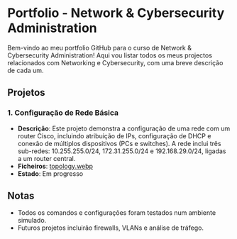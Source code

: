 # Portfolio - Network & Cybersecurity Administration

Bem-vindo ao meu portfolio GitHub para o curso de Network & Cybersecurity Administration! Aqui vou listar todos os meus projectos relacionados com Networking e Cybersecurity, com uma breve descrição de cada um.

## Projetos

### 1. Configuração de Rede Básica
- **Descrição**: Este projeto demonstra a configuração de uma rede com um router Cisco, incluindo atribuição de IPs, configuração de DHCP e conexão de múltiplos dispositivos (PCs e switches). A rede inclui três sub-redes: 10.255.255.0/24, 172.31.255.0/24 e 192.168.29.0/24, ligadas a um router central.
- **Ficheiros**: [topology.webp](link_para_o_ficheiro)
- **Estado**: Em progresso

## Notas
- Todos os comandos e configurações foram testados num ambiente simulado.
- Futuros projetos incluirão firewalls, VLANs e análise de tráfego.
